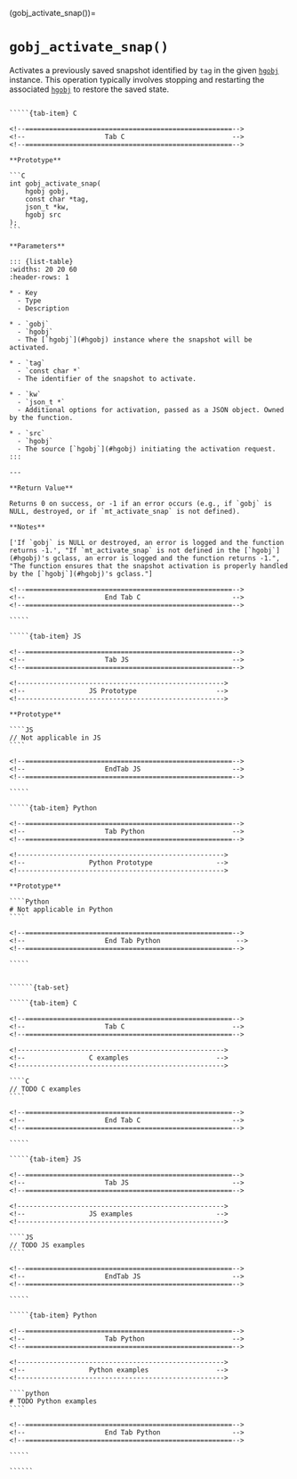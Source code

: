 <!-- ============================================================== -->
(gobj_activate_snap())=
# `gobj_activate_snap()`
<!-- ============================================================== -->

Activates a previously saved snapshot identified by `tag` in the given [`hgobj`](#hgobj) instance. This operation typically involves stopping and restarting the associated [`hgobj`](#hgobj) to restore the saved state.

<!------------------------------------------------------------>
<!--                    Prototypes                          -->
<!------------------------------------------------------------>

``````{tab-set}

`````{tab-item} C

<!--====================================================-->
<!--                    Tab C                           -->
<!--====================================================-->

**Prototype**

```C
int gobj_activate_snap(
    hgobj gobj,
    const char *tag,
    json_t *kw,
    hgobj src
);
```

**Parameters**

::: {list-table}
:widths: 20 20 60
:header-rows: 1

* - Key
  - Type
  - Description

* - `gobj`
  - `hgobj`
  - The [`hgobj`](#hgobj) instance where the snapshot will be activated.

* - `tag`
  - `const char *`
  - The identifier of the snapshot to activate.

* - `kw`
  - `json_t *`
  - Additional options for activation, passed as a JSON object. Owned by the function.

* - `src`
  - `hgobj`
  - The source [`hgobj`](#hgobj) initiating the activation request.
:::

---

**Return Value**

Returns 0 on success, or -1 if an error occurs (e.g., if `gobj` is NULL, destroyed, or if `mt_activate_snap` is not defined).

**Notes**

['If `gobj` is NULL or destroyed, an error is logged and the function returns -1.', "If `mt_activate_snap` is not defined in the [`hgobj`](#hgobj)'s gclass, an error is logged and the function returns -1.", "The function ensures that the snapshot activation is properly handled by the [`hgobj`](#hgobj)'s gclass."]

<!--====================================================-->
<!--                    End Tab C                       -->
<!--====================================================-->

`````

`````{tab-item} JS

<!--====================================================-->
<!--                    Tab JS                          -->
<!--====================================================-->

<!---------------------------------------------------->
<!--                JS Prototype                    -->
<!---------------------------------------------------->

**Prototype**

````JS
// Not applicable in JS
````

<!--====================================================-->
<!--                    EndTab JS                       -->
<!--====================================================-->

`````

`````{tab-item} Python

<!--====================================================-->
<!--                    Tab Python                      -->
<!--====================================================-->

<!---------------------------------------------------->
<!--                Python Prototype                -->
<!---------------------------------------------------->

**Prototype**

````Python
# Not applicable in Python
````

<!--====================================================-->
<!--                    End Tab Python                   -->
<!--====================================================-->

`````

``````

<!------------------------------------------------------------>
<!--                    Examples                            -->
<!------------------------------------------------------------>

```````{dropdown} Examples

``````{tab-set}

`````{tab-item} C

<!--====================================================-->
<!--                    Tab C                           -->
<!--====================================================-->

<!---------------------------------------------------->
<!--                C examples                      -->
<!---------------------------------------------------->

````C
// TODO C examples
````

<!--====================================================-->
<!--                    End Tab C                       -->
<!--====================================================-->

`````

`````{tab-item} JS

<!--====================================================-->
<!--                    Tab JS                          -->
<!--====================================================-->

<!---------------------------------------------------->
<!--                JS examples                     -->
<!---------------------------------------------------->

````JS
// TODO JS examples
````

<!--====================================================-->
<!--                    EndTab JS                       -->
<!--====================================================-->

`````

`````{tab-item} Python

<!--====================================================-->
<!--                    Tab Python                      -->
<!--====================================================-->

<!---------------------------------------------------->
<!--                Python examples                 -->
<!---------------------------------------------------->

````python
# TODO Python examples
````

<!--====================================================-->
<!--                    End Tab Python                  -->
<!--====================================================-->

`````

``````

```````
